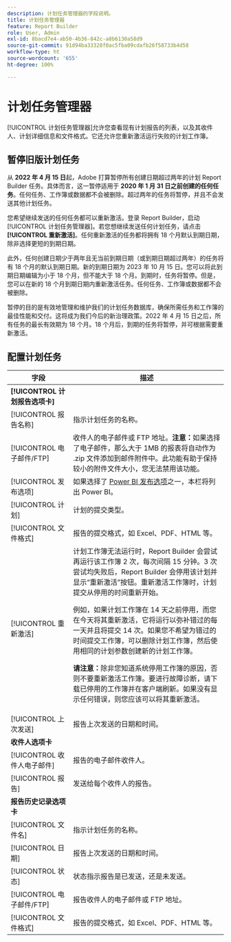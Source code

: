 ```yaml
---
description: 计划任务管理器的字段说明。
title: 计划任务管理器
feature: Report Builder
role: User, Admin
exl-id: 8bacd7e4-ab50-4b36-842c-a8b6130a58d9
source-git-commit: 91d94ba33328f0ac5fba09cdafb26f58733b4d58
workflow-type: ht
source-wordcount: '655'
ht-degree: 100%

---
```


# 计划任务管理器

[!UICONTROL 计划任务管理器]允许您查看现有计划报告的列表，以及其收件人、计划详细信息和文件格式。它还允许您重新激活运行失败的计划工作簿。

## 暂停旧版计划任务

从 **2022 年 4 月 15 日**&#x200B;起，Adobe 打算暂停所有创建日期超过两年的计划 Report Builder 任务。具体而言，这一暂停适用于 **2020 年 1 月 31 日之前创建的任何任务**。任何任务、工作簿或数据都不会被删除。超过两年的任务将暂停，并且不会发送其他计划任务。

您希望继续发送的任何任务都可以重新激活。登录 Report Builder，启动[!UICONTROL 计划任务管理器]。若您想继续发送任何计划任务，请点击&#x200B;**[!UICONTROL 重新激活]**。任何重新激活的任务都将拥有 18 个月默认到期日期，除非选择更短的到期日期。

此外，任何创建日期少于两年且无当前到期日期（或到期日期超过两年）的任务将有 18 个月的默认到期日期。新的到期日期为 2023 年 10 月 15 日。您可以将此到期日期编辑为小于 18 个月，但不能大于 18 个月。到期时，任务将暂停。但是，您可以在新的 18 个月到期日期内重新激活任务。任何任务、工作簿或数据都不会被删除。

暂停的目的是有效地管理和维护我们的计划任务数据库，确保所需任务和工作簿的最佳性能和交付。这将成为我们今后的新治理政策。2022 年 4 月 15 日之后，所有任务的最长有效期为 18 个月。18 个月后，到期的任务将暂停，并可根据需要重新激活。

## 配置计划任务

| 字段 | 描述 |
| --- | --- |
| **[!UICONTROL 计划报告选项卡]** |  |
| [!UICONTROL 报告名称] | 指示计划任务的名称。 |
| [!UICONTROL 电子邮件/FTP] | 收件人的电子邮件或 FTP 地址。**注意：**&#x200B;如果选择了电子邮件，那么大于 1MB 的报表将自动作为 .zip 文件添加到邮件附件中。此功能有助于保持较小的附件文件大小，您无法禁用该功能。 |
| [!UICONTROL 发布选项] | 如果选择了 [Power BI 发布选项](https://experienceleague.adobe.com/docs/analytics/analyze/report-builder/publish-powerbi/power-bi.html)之一，本栏将列出 Power BI。 |
| [!UICONTROL 计划] | 计划的提交类型。 |
| [!UICONTROL 文件格式] | 报告的提交格式，如 Excel、PDF、HTML 等。 |
| [!UICONTROL 重新激活] | 计划工作簿无法运行时，Report Builder 会尝试再运行该工作簿 2 次，每次间隔 15 分钟。3 次尝试均失败后，Report Builder 会停用该计划并显示“重新激活”按钮。重新激活工作簿时，计划提交从停用的时间重新开始。<p>例如，如果计划工作簿在 14 天之前停用，而您在今天将其重新激活，它将运行以弥补错过的每一天并且将提交 14 次。如果您不希望为错过的时间提交工作簿，可以删除计划工作簿，然后使用相同的计划参数创建新的计划工作簿。<p>**请注意：**&#x200B;除非您知道系统停用工作簿的原因，否则不要重新激活工作簿。要进行故障诊断，请下载已停用的工作簿并在客户端刷新。如果没有显示任何错误，则您应该可以将其重新激活。 |
| [!UICONTROL 上次发送] | 报告上次发送的日期和时间。 |
| **收件人选项卡** |  |
| [!UICONTROL 收件人电子邮件] | 报告的电子邮件收件人。 |
| [!UICONTROL 报告] | 发送给每个收件人的报告。 |
| **报告历史记录选项卡** |  |
| [!UICONTROL 文件名] | 指示计划任务的名称。 |
| [!UICONTROL 日期] | 报告上次发送的日期和时间。 |
| [!UICONTROL 状态] | 状态指示报告是已发送，还是未发送。 |
| [!UICONTROL 电子邮件/FTP] | 报告收件人的电子邮件或 FTP 地址。 |
| [!UICONTROL 文件格式] | 报告的提交格式，如 Excel、PDF、HTML 等。 |
